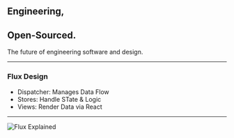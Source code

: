 ## Engineering, 
## Open-Sourced.

The future of engineering software and design.

---

### Flux Design

- Dispatcher: Manages Data Flow
- Stores: Handle STate & Logic
- Views: Render Data via React

---

![Flux Explained](https://facebook.github.io/flux/img/flux-simple-f8-diagram-explained-1300w.png)